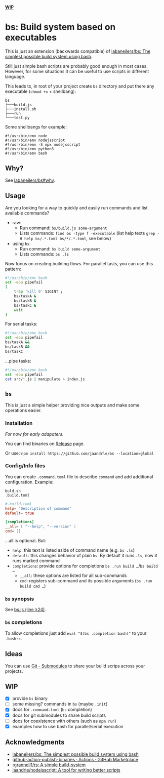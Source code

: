 [**WIP**](#wip)
# bs: Build system based on executables
This is just an extension (backwards compatible) of [labaneilers/bs: The simplest possible build system using bash](https://github.com/labaneilers/bs).

Still just simple bash scripts are probably good enough in most cases.
However, for some situations it can be useful to use scripts in different
language.

This leads to, in root of your project create `bs` directory and
put there any executable (`chmod +x` + shellbang):
```
bs
├───build.js
├───install.sh
├───run
└───test.py
```
Some shellbangs for example:
```
#!/usr/bin/env node
#!/usr/bin/env nodejsscript
#!/usr/bin/env -S npx nodejsscript
#!/usr/bin/env python3
#!/usr/bin/env bash
```

## Why?
See [labaneilers/bs#why](https://github.com/labaneilers/bs#why).

## Usage
Are you looking for a way to quickly and easily run commands
and list available commands?
- raw:
	- Run command: `bs/build.js some-argument`
	- Lists commands: `find bs -type f -executable`
	(list help texts `grep -H help bs/.*.toml bs/*/.*.toml`, see below)
- using `bs`:
	- Run command: `bs build some-argument`
	- Lists commands: `bs .ls`

Now focus on creating building flows. For parallel tasts, you can
use this pattern:
```bash
#!/usr/bin/env bash
set -eou pipefail
(
	trap 'kill 0' SIGINT ;
	bs/taskA &
	bs/taskB &
	bs/taskC &
	wait
)
```
For serial tasks:
```bash
#!/usr/bin/env bash
set -eou pipefail
bs/taskA &&
bs/taskB &&
bs/taskC
```
…pipe tasks:
```bash
#!/usr/bin/env bash
set -eou pipefail
cat src/*.js | manipulate > index.js
```
## `bs`
This is just a simple helper providing nice outputs
and make some operations easier.

### Installation
*For now for early adapaters.*

You can find binaries on [Release](./releases/latest) page.

Or use: `npm install https://github.com/jaandrle/bs --location=global`

### Config/Info files
You can create `.command.toml` file to describe `command`
and add additional configuration. Example:
```
buld.sh
.build.toml
```
```toml
#.build.toml
help= "Description of command"
default= true

[completions]
__all= [ "--help", "--version" ]
cmd= []
```
…all is optional. But:
- `help`: this text is listed aside of command name (e.g. `bs .ls`)
- `default`: this changes behavior of plain `bs`. By default it runs `.ls`, now it runs marked command
- `completions`: provide options for completions `bs .run build …`/`bs build …`
	- `__all`: these options are listed for all sub-commands
	- `cmd`: registers sub-command and its possible arguments (`bs .run build cmd …`)

### `bs` synopsis
See [bs.js (line ≥24)](./bs.js#L24).

### `bs` completions
To allow completions just add `eval "$(bs .completion bash)"` to your `.bashrc`.

## Ideas
You can use [Git - Submodules](https://git-scm.com/book/en/v2/Git-Tools-Submodules) to share your build scrips across your projects.

## WIP
- [x] provide `bs` binary
- [ ] some missing? commands in `bs` (maybe `.init`)
- [x] docs for `.command.toml` (`bs` completion)
- [x] docs for git submodules to share build scripts
- [ ] docs for coexistence with others (such as `npm run`)
- [x] examples how to use bash for parallel/serial execution

## Acknowledgments
- [labaneilers/bs: The simplest possible build system using bash](https://github.com/labaneilers/bs)
- [github-action-publish-binaries · Actions · GitHub Marketplace](https://github.com/marketplace/actions/github-action-publish-binaries)
- [rgrannell1/rs: A simple build-system](https://github.com/rgrannell1/rs)
- [jaandrle/nodejsscript: A tool for writing better scripts](https://github.com/jaandrle/nodejsscript)
